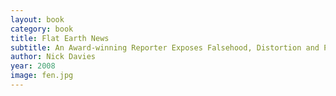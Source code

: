 ```yaml
---
layout: book
category: book
title: Flat Earth News
subtitle: An Award-winning Reporter Exposes Falsehood, Distortion and Propaganda in the Global Media
author: Nick Davies
year: 2008
image: fen.jpg
---
```

